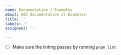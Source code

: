 ```yaml
---
name: Documentation / Examples
about: Add documentation or Examples
title: ''
labels: ''
assignees: ''

---
```


- [ ] Make sure the linting passes by running `pnpm lint`
